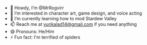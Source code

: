 - 👋 Howdy, I’m @MrRogvirr
- 👀 I’m interested in character art, game design, and voice acting
- 🌱 I’m currently learning how to mod Stardew Valley
- 📫 Reach me at yurikalad14@gmail.com if you need anything
- 😄 Pronouns: He/Him
- ⚡ Fun fact: I'm terrified of spiders
